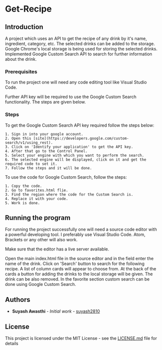 # Get-Recipe

## Introduction

A project which uses an API to get the recipe of any drink by it's name, ingredient, category, etc. The selected drinks can be added to the storage. Google Chrome's local storage is being used for storing the selected drinks. 
Implemented Google Custom Search API to search for further information about the drink.

### Prerequisites

To run the project one will need any code editing tool like Visual Studio Code. 

Further API key will be required to use the Google Custom Search functionality. The steps are given below.


### Steps

To get the Google Custom Search API key required follow the steps below:

```
1. Sign in into your google account.
2. Open this [site](https://developers.google.com/custom-search/v1/using_rest).
3. Click on 'Identify your application' to get the API key.
4. After that go to the Control Panel.
5. Select your engine with which you want to perform the search.
6. The selected engine will be displayed, click on it and get the required code to set it.
7. Follow the steps and it will be done. 
```

To use the code for Google Custom Search, follow the steps:

```
1. Copy the code.
2. Go to favorites.html flie. 
3. Find the region where the code for the Custom Search is.
4. Replace it with your code.
5. Work is done.
```

## Running the program

For running the project successfully one will need a source code editor with a powerful developing tool. I preferably use Visual Studio Code. Atom, Brackets or any other will also work.

Make sure that the editor has a live server available.

Open the main index.html file in the source editor and in the field enter the name of the drink. Click on 'Search' button to search for the following recipe. A list of column cards will appear to choose from. At the back of the cards a button for adding the drinks to the local storage will be given. The drink can be also removed. In the favorite section custom search can be done using Google Custom Search.  


## Authors

* **Suyash Awasthi** - *Initial work* - [suyash2810](https://github.com/suyash2810)

## License

This project is licensed under the MIT License - see the [LICENSE.md](https://github.com/Suyash2810/DrinksExplore/blob/master/LICENSE) file for details

